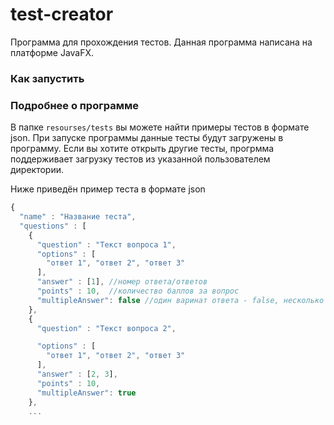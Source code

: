 # test-creator
Программа для прохождения тестов. Данная программа написана на платформе JavaFX.
### Как запустить

### Подробнее о программе
В папке `resourses/tests` вы можете найти примеры тестов в формате json. 
При запуске программы данные тесты будут загружены в программу. Если вы хотите открыть другие тесты,
прогрмма поддерживает загрузку тестов из указанной пользователем директории.


Ниже приведён пример теста в формате json
```js
{
  "name" : "Название теста",
  "questions" : [
    {
      "question" : "Текст вопроса 1",
      "options" : [
        "ответ 1", "ответ 2", "ответ 3"
      ],
      "answer" : [1], //номер ответа/ответов
      "points" : 10,  //количество баллов за вопрос
      "multipleAnswer": false //один варинат ответа - false, несколько вариантов - true
    },
    {
      "question" : "Текст вопроса 2",

      "options" : [
        "ответ 1", "ответ 2", "ответ 3"
      ],
      "answer" : [2, 3],
      "points" : 10,
      "multipleAnswer": true
    },
    ... 
```
